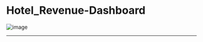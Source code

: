 # Hotel_Revenue-Dashboard
![image](https://github.com/Anirban3456/Hotel_Revenue-Dashboard/assets/118114203/efd9907f-84ee-4155-b68a-0042aafd35cb)

<hr />
<br />
